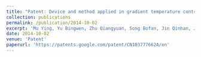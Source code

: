 ```yaml
---
title: "Patent: Device and method applied in gradient temperature control"
collection: publications
permalink: /publication/2014-10-02
excerpt: 'Mu Ying, Yu Bingwen, Zhu Qiangyuan, Song Bofan, Jin Qinhan, Jin Wei'
date: 2014-10-02
venue: 'Patent'
paperurl: 'https://patents.google.com/patent/CN103777662A/en'
---
```

